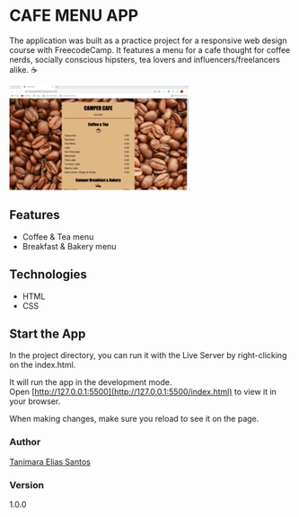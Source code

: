 # CAFE MENU APP

The application was built as a practice project for a responsive web design course with FreecodeCamp. It features a menu for a cafe thought for coffee nerds, socially conscious hipsters, tea lovers and influencers/freelancers alike. :coffee:

![cafe menu app - Tanimara Elias Santos](assets/images/cafe-menu-showcase.gif)
 ## Features

- Coffee & Tea menu
- Breakfast & Bakery menu

## Technologies

- HTML
- CSS

## Start the App

In the project directory, you can run it with the Live Server by right-clicking on the index.html.

It will run the app in the development mode.\
Open [http://127.0.0.1:5500](http://127.0.0.1:5500/index.html) to view it in your browser.

When making changes, make sure you reload to see it on the page.

### Author

[Tanimara Elias Santos](https://github.com/tanimaraeliassantos)

### Version

1.0.0

